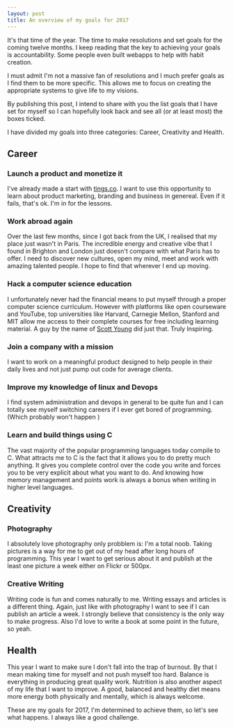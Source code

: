 ```yaml
---
layout: post
title: An overview of my goals for 2017
---
```


It's that time of the year. The time to make resolutions and set goals for the
coming twelve months. I keep reading that the key to achieving your goals is
accountability. Some people even built webapps to help with habit creation.

I must admit I'm not a massive fan of resolutions and I much prefer goals as I
find them to be more specific. This allows me to focus on creating the appropriate systems to give life to my visions.

By publishing this post, I intend to share with you the list goals that I have
set for myself so I can hopefully look back and see all (or at least most) the
boxes ticked.

I have divided my goals into three categories: Career, Creativity and Health.

## Career

### Launch a product and monetize it

I've already made a start with [tings.co](https://www.github.com/tings). I want
to use this opportunity to learn about product marketing, branding and business
in genereal. Even if it fails, that's ok. I'm in for the lessons.

### Work abroad again

Over the last few months, since I got back from the UK, I realised that my place
just wasn't in Paris. The incredible energy and creative vibe that I found in
Brighton and London just doesn't compare with what Paris has to offer. I need to
discover new cultures, open my mind, meet and work with amazing talented people. I hope to find that wherever I end up moving.

### Hack a computer science education

I unfortunately never had the financial means to put myself through a proper
computer science curriculum. However with platforms like open courseware and
YouTube, top universities like Harvard, Carnegie Mellon, Stanford and MIT allow me access to their complete courses for free including learning material. A guy by the name of [Scott Young](https://www.youtube.com/watch?v=piSLobJfZ3c) did just that. Truly Inspiring.

### Join a company with a mission

I want to work on a meaningful product designed to help people in their daily
lives and not just pump out code for average clients.

### Improve my knowledge of linux and Devops

I find system administration and devops in general to be quite fun and I can
totally see myself switching careers if I ever get bored of programming.
(Which probably won't happen )

### Learn and build things using C

The vast majority of the popular programming languages today compile to C. What
attracts me to C is the fact that it allows you to do pretty much anything. It
gives you complete control over the code you write and forces you to be very
explicit about what you want to do. And knowing how memory management and points
work is always a bonus when writing in higher level languages.


## Creativity

### Photography

I absolutely love photography only probblem is:  I'm a total noob. Taking pictures is a way for me to get out of my head after long hours of programming. This year I want to get serious about it and publish at the least one picture a week either on Flickr or 500px.

### Creative Writing

Writing code is fun and comes naturally to me. Writing essays and articles is a different thing. Again, just like with photography I want to see if I can publish an article a week. I strongly believe that consistency is the only way to make progress. Also I'd love to write a book at some point in the future, so yeah.

## Health

This year I want to make sure I don't fall into the trap of burnout. By that I
mean making time for myself and not push myself too hard. Balance is everything
in producing great quality work.
Nutrition is also another aspect of my life that I want to improve. A good,
balanced and healthy diet means more energy both physically and mentally, which
is always welcome.

These are my goals for 2017, I'm determined to achieve them, so let's see what
happens. I always like a good challenge.




